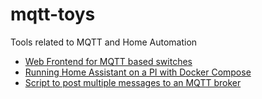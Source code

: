 # mqtt-toys

Tools related to MQTT and Home Automation

* [Web Frontend for MQTT based switches](otto)
* [Running Home Assistant on a PI with Docker Compose](homeassistant)
* [Script to post multiple messages to an MQTT broker](poster)
